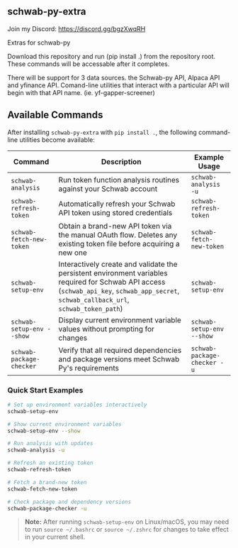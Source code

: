 schwab-py-extra
---------------

Join my Discord:  https://discord.gg/bgzXwqRH


Extras for schwab-py

Download this repository and run (pip install .) from the repository root.
These commands will be accessable after it completes.

There will be support for 3 data sources.  the Schwab-py API, Alpaca API and yfinance API.
Comand-line utilities that interact with a particular API will begin with that API name. (ie. yf-gapper-screener)

## Available Commands

After installing `schwab-py-extra` with `pip install .`, the following command-line utilities become available:

| Command | Description | Example Usage |
|---------|-------------|---------------|
| `schwab-analysis` | Run token function analysis routines against your Schwab account | `schwab-analysis -u` |
| `schwab-refresh-token` | Automatically refresh your Schwab API token using stored credentials | `schwab-refresh-token` |
| `schwab-fetch-new-token` | Obtain a brand-new API token via the manual OAuth flow. Deletes any existing token file before acquiring a new one | `schwab-fetch-new-token` |
| `schwab-setup-env` | Interactively create and validate the persistent environment variables required for Schwab API access (`schwab_api_key`, `schwab_app_secret`, `schwab_callback_url`, `schwab_token_path`) | `schwab-setup-env` |
| `schwab-setup-env --show` | Display current environment variable values without prompting for changes | `schwab-setup-env --show` |
| `schwab-package-checker` | Verify that all required dependencies and package versions meet Schwab Py's requirements | `schwab-package-checker -u` |

### Quick Start Examples

```bash
# Set up environment variables interactively
schwab-setup-env

# Show current environment variables
schwab-setup-env --show

# Run analysis with updates
schwab-analysis -u

# Refresh an existing token
schwab-refresh-token

# Fetch a brand-new token
schwab-fetch-new-token

# Check package and dependency versions
schwab-package-checker -u
```

> **Note:** After running `schwab-setup-env` on Linux/macOS, you may need to run `source ~/.bashrc` or `source ~/.zshrc` for changes to take effect in your current shell.
